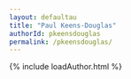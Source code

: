 ```yaml
---
layout: defaultau
title: "Paul Keens-Douglas"
authorId: pkeensdouglas
permalink: /pkeensdouglas/
---
```

{% include loadAuthor.html %}
<script>
    $(document).ready(function(){
        showAuthorBio('{{ page.authorId }}');
   });
</script>